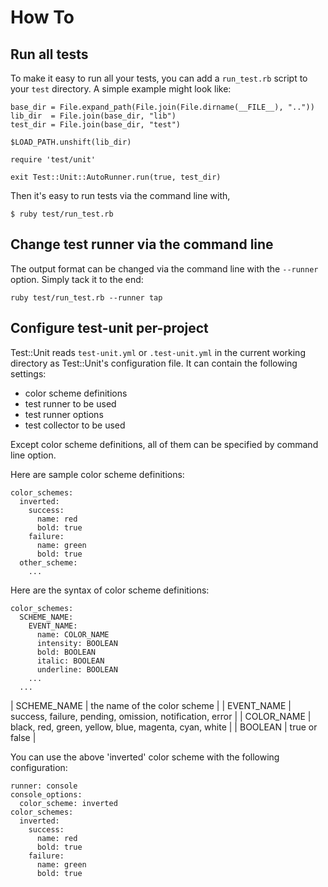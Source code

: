 # How To

## Run all tests

To make it easy to run all your tests, you can add a `run_test.rb` script
to your `test` directory. A simple example might look like:

    base_dir = File.expand_path(File.join(File.dirname(__FILE__), ".."))
    lib_dir  = File.join(base_dir, "lib")
    test_dir = File.join(base_dir, "test")

    $LOAD_PATH.unshift(lib_dir)

    require 'test/unit'

    exit Test::Unit::AutoRunner.run(true, test_dir)

Then it's easy to run tests via the command line with,

    $ ruby test/run_test.rb

## Change test runner via the command line

The output format can be changed via the command line with
the `--runner` option. Simply tack it to the end:

    ruby test/run_test.rb --runner tap


## Configure test-unit per-project

Test::Unit reads `test-unit.yml` or `.test-unit.yml` in the current working
directory as Test::Unit's configuration file. It can contain the following
settings:

* color scheme definitions
* test runner to be used
* test runner options
* test collector to be used

Except color scheme definitions, all of them can be specified by command
line option.

Here are sample color scheme definitions:

    color_schemes:
      inverted:
        success:
          name: red
          bold: true
        failure:
          name: green
          bold: true
      other_scheme:
        ...

Here are the syntax of color scheme definitions:

    color_schemes:
      SCHEME_NAME:
        EVENT_NAME:
          name: COLOR_NAME
          intensity: BOOLEAN
          bold: BOOLEAN
          italic: BOOLEAN
          underline: BOOLEAN
        ...
      ...

| SCHEME_NAME | the name of the color scheme |
| EVENT_NAME  | success, failure, pending, omission, notification, error |
| COLOR_NAME  | black, red, green, yellow, blue, magenta, cyan, white    |
| BOOLEAN     | true or false |

You can use the above 'inverted' color scheme with the following configuration:

    runner: console
    console_options:
      color_scheme: inverted
    color_schemes:
      inverted:
        success:
          name: red
          bold: true
        failure:
          name: green
          bold: true

